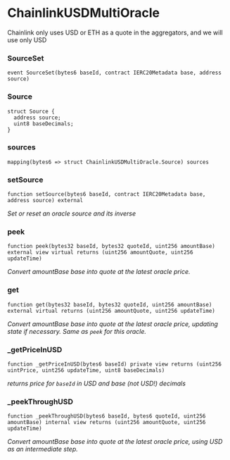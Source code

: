 # ChainlinkUSDMultiOracle

Chainlink only uses USD or ETH as a quote in the aggregators, and we will use only USD

### SourceSet

```solidity
event SourceSet(bytes6 baseId, contract IERC20Metadata base, address source)
```

### Source

```solidity
struct Source {
  address source;
  uint8 baseDecimals;
}
```

### sources

```solidity
mapping(bytes6 => struct ChainlinkUSDMultiOracle.Source) sources
```

### setSource

```solidity
function setSource(bytes6 baseId, contract IERC20Metadata base, address source) external
```

_Set or reset an oracle source and its inverse_

### peek

```solidity
function peek(bytes32 baseId, bytes32 quoteId, uint256 amountBase) external view virtual returns (uint256 amountQuote, uint256 updateTime)
```

_Convert amountBase base into quote at the latest oracle price._

### get

```solidity
function get(bytes32 baseId, bytes32 quoteId, uint256 amountBase) external virtual returns (uint256 amountQuote, uint256 updateTime)
```

_Convert amountBase base into quote at the latest oracle price, updating state if necessary. Same as `peek` for this oracle._

### _getPriceInUSD

```solidity
function _getPriceInUSD(bytes6 baseId) private view returns (uint256 uintPrice, uint256 updateTime, uint8 baseDecimals)
```

_returns price for `baseId` in USD and base (not USD!) decimals_

### _peekThroughUSD

```solidity
function _peekThroughUSD(bytes6 baseId, bytes6 quoteId, uint256 amountBase) internal view returns (uint256 amountQuote, uint256 updateTime)
```

_Convert amountBase base into quote at the latest oracle price, using USD as an intermediate step._

